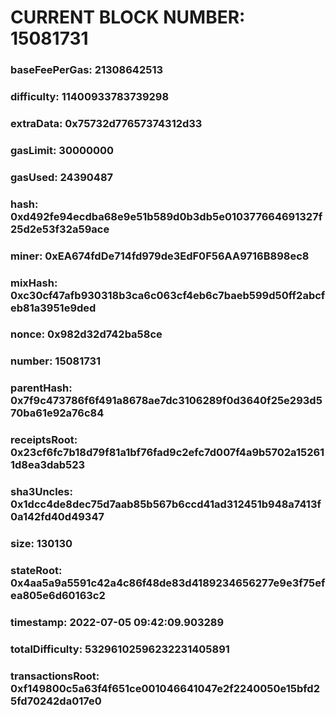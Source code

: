 # CURRENT BLOCK NUMBER: 15081731

### baseFeePerGas: 21308642513
### difficulty: 11400933783739298
### extraData: 0x75732d77657374312d33
### gasLimit: 30000000
### gasUsed: 24390487
### hash: 0xd492fe94ecdba68e9e51b589d0b3db5e010377664691327f25d2e53f32a59ace
### miner: 0xEA674fdDe714fd979de3EdF0F56AA9716B898ec8
### mixHash: 0xc30cf47afb930318b3ca6c063cf4eb6c7baeb599d50ff2abcfeb81a3951e9ded
### nonce: 0x982d32d742ba58ce
### number: 15081731
### parentHash: 0x7f9c473786f6f491a8678ae7dc3106289f0d3640f25e293d570ba61e92a76c84
### receiptsRoot: 0x23cf6fc7b18d79f81a1bf76fad9c2efc7d007f4a9b5702a152611d8ea3dab523
### sha3Uncles: 0x1dcc4de8dec75d7aab85b567b6ccd41ad312451b948a7413f0a142fd40d49347
### size: 130130
### stateRoot: 0x4aa5a9a5591c42a4c86f48de83d4189234656277e9e3f75efea805e6d60163c2
### timestamp: 2022-07-05 09:42:09.903289
### totalDifficulty: 53296102596232231405891
### transactionsRoot: 0xf149800c5a63f4f651ce001046641047e2f2240050e15bfd25fd70242da017e0
